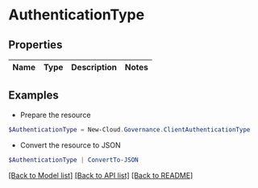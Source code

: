 # AuthenticationType
## Properties

Name | Type | Description | Notes
------------ | ------------- | ------------- | -------------

## Examples

- Prepare the resource
```powershell
$AuthenticationType = New-Cloud.Governance.ClientAuthenticationType 
```

- Convert the resource to JSON
```powershell
$AuthenticationType | ConvertTo-JSON
```

[[Back to Model list]](../README.md#documentation-for-models) [[Back to API list]](../README.md#documentation-for-api-endpoints) [[Back to README]](../README.md)

